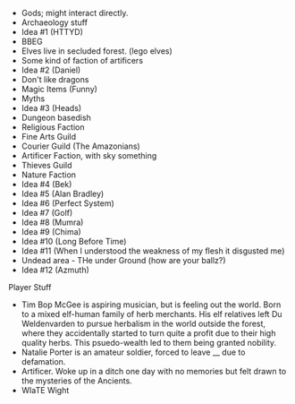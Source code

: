 - Gods; might interact directly.
- Archaeology stuff
- Idea #1 (HTTYD)
- BBEG
- Elves live in secluded forest. (lego elves)
- Some kind of faction of artificers
- Idea #2 (Daniel)
- Don't like dragons
- Magic Items (Funny)
- Myths
- Idea #3 (Heads)
- Dungeon basedish
- Religious Faction
- Fine Arts Guild
- Courier Guild (The Amazonians)
- Artificer Faction, with sky something
- Thieves Guild
- Nature Faction
- Idea #4 (Bek)
- Idea #5 (Alan Bradley)
- Idea #6 (Perfect System)
- Idea #7 (Golf)
- Idea #8 (Mumra)
- Idea #9 (Chima)
- Idea #10 (Long Before Time)
- Idea #11 (When I understood the weakness of my flesh it disgusted me)
- Undead area - THe under Ground (how are your ballz?)
- Idea #12 (Azmuth)

Player Stuff
- Tim Bop McGee is aspiring musician, but is feeling out the world. Born to a mixed elf-human family of herb merchants. His elf relatives left Du Weldenvarden to pursue herbalism in the world outside the forest, where they accidentally started to turn quite a profit due to their high quality herbs. This psuedo-wealth led to them being granted nobility.
- Natalie Porter is an amateur soldier, forced to leave __ due to defamation.
- Artificer. Woke up in a ditch one day with no memories but felt drawn to the mysteries of the Ancients.
- WIaTE Wight

